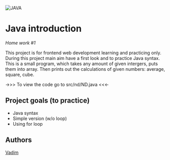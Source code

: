 ![JAVA](https://img.shields.io/badge/code-JAVA-red)

# Java introduction
_Home work #1_

This project is for frontend web development learning and practicing only. 
During this project main aim have a first look and to practice Java syntax.
This is a small program, which takes any amount of given intergers, puts them into array.
Then prints out the calculations of given numbers: average, square, cube.


->>>  To view the code go to src/nd/ND.java <<<-


## Project goals (to practice)

-   Java syntax
-   Simple version (w/o loop)
-   Using for loop

## Authors

[Vadim](https://github.com/vadimmozeiko)
